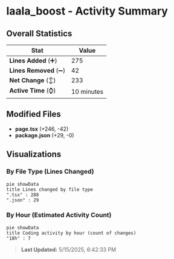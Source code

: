 # laala_boost - Activity Summary 

## Overall Statistics

| Stat                   | Value                                                             |
| ---------------------- | ----------------------------------------------------------------- |
| **Lines Added** (➕)   | 275                                          |
| **Lines Removed** (➖) | 42                                        |
| **Net Change** (↕)    | 233                |
| **Active Time** (⌚)   | 10 minutes |


## Modified Files
- **page.tsx** (+246, -42)
- **package.json** (+29, -0)

## Visualizations

### By File Type (Lines Changed)

```mermaid
pie showData
title Lines changed by file type
".tsx" : 288
".json" : 29
```

### By Hour (Estimated Activity Count)

```mermaid
pie showData
title Coding activity by hour (count of changes)
"18h" : 7
```


> **Last Updated:** 5/15/2025, 6:42:33 PM